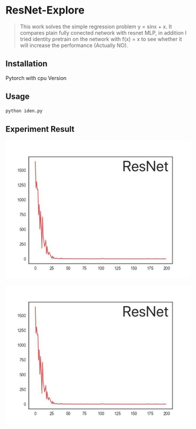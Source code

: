 # ResNet-Explore
> This work solves the simple regression problem y = sinx + x. It compares plain fully conected network with resnet MLP, in addition I tried identity pretrain on the network with f(x) = x to see whether it will increase the performance (Actually NO). 

## Installation
Pytorch with cpu Version

## Usage

```sh
python iden.py

```

## Experiment Result

[![Watch the video](https://github.com/MaureenZOU/ResNet-Explore/blob/master/41538360811_.pic.jpg)](https://youtu.be/WPAO8NbXbeo)

[![Watch the video](https://github.com/MaureenZOU/ResNet-Explore/blob/master/41538360811_.pic.jpg)](https://youtu.be/ebws4T9FFgE)
